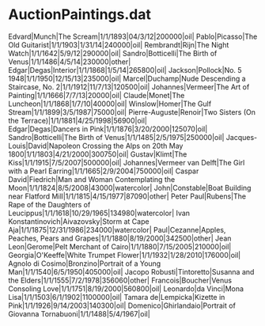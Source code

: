 AuctionPaintings.dat
====================
Edvard|Munch|The Scream|1/1/1893|04/3/12|200000|oil|
Pablo|Picasso|The Old Guitarist|1/1/1903|1/31/14|240000|oil|
Rembrandt|Rijn|The Night Watch|1/1/1642|5/9/12|290000|oil|
Sandro|Botticelli|The Birth of Venus|1/1/1486|4/5/14|230000|other|
Edgar|Degas|Interior|1/1/1868|1/5/14|265800|oil|
Jackson|Pollock|No. 5 1948|1/1/1950|12/15/13|235000|oil|
Marcel|Duchamp|Nude Descending a Staircase, No. 2|1/1/1912|11/7/13|120500|oil|
Johannes|Vermeer|The Art of Painting|1/1/1666|7/7/13|20000|oil|
Claude|Monet|The Luncheon|1/1/1868|1/7/10|40000|oil|
Winslow|Homer|The Gulf Stream|1/1/1899|3/5/1987|75000|oil|
Pierre-Auguste|Renoir|Two Sisters (On the Terrace)|1/1/1881|4/25/1998|56900|oil|       
Edgar|Degas|Dancers in Pink|1/1/1876|3/20/2000|125070|oil|
Sandro|Botticelli|The Birth of Venus|1/1/1485|2/5/1975|250000|oil|
Jacques-Louis|David|Napoleon Crossing the Alps on 20th May 1800|1/1/1803|4/21/2000|300750|oil|
Gustav|Klimt|The Kiss|1/1/1915|7/5/2007|500000|oil|
Johannes|Vermeer van Delft|The Girl with a Pearl Earring|1/1/1665|2/9/2004|750000|oil|
Caspar David|Fiedrich|Man and Woman Contemplating the Moon|1/1/1824|8/5/2008|43000|watercolor|
John|Constable|Boat Building near Flatford Mill|1/1/1815|4/15/1977|87090|other|
Peter Paul|Rubens|The Rape of the Daughters of Leucippus|1/1/1618|10/29/1965|134980|watercolor|
Ivan Konstantinovich|Aivazovsky|Storm at Cape Aja|1/1/1875|12/31/1986|234000|watercolor|
Paul|Cezanne|Apples, Peaches, Pears and Grapes|1/1/1880|8/19/2000|342500|other|
Jean Leon|Gerome|Pelt Merchant of Cairo|1/1/1880|7/15/2005|210000|oil|
Georgia|O'Keeffe|White Trumpet Flower|1/1/1932|1/28/2010|176000|oil|
Agnolo di Cosimo|Bronzino|Portrait of a Young Man|1/1/1540|6/5/1950|405000|oil|
Jacopo Robusti|Tintoretto|Susanna and the Elders|1/1/1555|7/2/1978|356060|other|
Francois|Boucher|Venus Consoling Love|1/1/1751|8/19/2000|560800|oil|
Leonardo|da Vinci|Mona Lisa|1/1/1503|6/1/1902|1100000|oil|
Tamara de|Lempicka|Kizette in Pink|1/1/1926|9/14/2003|140300|oil|
Domenico|Ghirlandaio|Portrait of Giovanna Tornabuoni|1/1/1488|5/4/1967|oil|
